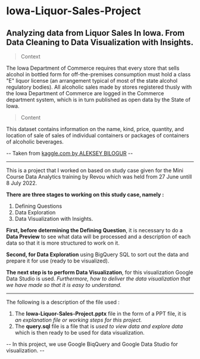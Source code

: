 # Iowa-Liquor-Sales-Project
Analyzing data from Liquor Sales In Iowa. From Data Cleaning to Data Visualization with Insights.
-----------------------------------------------------------------------------------
> Context

The Iowa Department of Commerce requires that every store that sells alcohol in bottled form for off-the-premises consumption must hold a class "E" liquor license (an arrangement typical of most of the state alcohol regulatory bodies). All alcoholic sales made by stores registered thusly with the Iowa Department of Commerce are logged in the Commerce department system, which is in turn published as open data by the State of Iowa.

> Content

This dataset contains information on the name, kind, price, quantity, and location of sale of sales of individual containers or packages of containers of alcoholic beverages.

-- Taken from [kaggle.com by ALEKSEY BILOGUR](https://www.kaggle.com/datasets/residentmario/iowa-liquor-sales) --

-----------------------------------------------------------------------------------
This is a project that I worked on based on study case given for the Mini Course Data Analytics training by Revou which was held from 27 June untill 8 July 2022.

**There are three stages to working on this study case, namely :**
1.  Defining Questions
2.  Data Exploration
3.  Data Visualization with Insights.

**First, before determining the Defining Question**, it is necessary to do a **Data Preview** to see what data will be processed and a description of each data so that it is more structured to work on it.

**Second, for Data Exploration** using BigQuery SQL to sort out the data and prepare it for use (ready to be visualized).

**The next step is to perform Data Visualization**, for this visualization Google Data Studio is used.
*Furthermore, how to deliver the data visualization that we have made so that it is easy to understand.*

-----------------------------------------------------------------------------------
The following is a description of the file used :
1. The **Iowa-Liquor-Sales-Project.pptx** file in the form of a PPT file, it is *an explanation file or working steps for this project.*
2. The **query.sql** file is a file that is *used to view data and explore data* which is then ready to be used for data visualization.

-- In this project, we use Google BiqQuery and Google Data Studio for visualization. --
